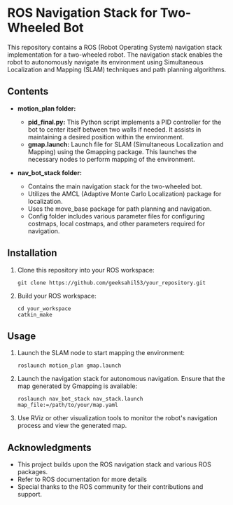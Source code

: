 # ROS Navigation Stack for Two-Wheeled Bot

This repository contains a ROS (Robot Operating System) navigation stack implementation for a two-wheeled robot. The navigation stack enables the robot to autonomously navigate its environment using Simultaneous Localization and Mapping (SLAM) techniques and path planning algorithms.

## Contents

- **motion_plan folder:**
  - **pid_final.py:** This Python script implements a PID controller for the bot to center itself between two walls if needed. It assists in maintaining a desired position within the environment.
  - **gmap.launch:** Launch file for SLAM (Simultaneous Localization and Mapping) using the Gmapping package. This launches the necessary nodes to perform mapping of the environment.

- **nav_bot_stack folder:**
  - Contains the main navigation stack for the two-wheeled bot.
  - Utilizes the AMCL (Adaptive Monte Carlo Localization) package for localization.
  - Uses the move_base package for path planning and navigation.
  - Config folder includes various parameter files for configuring costmaps, local costmaps, and other parameters required for navigation.

## Installation

1. Clone this repository into your ROS workspace:

    ```
    git clone https://github.com/geeksahil53/your_repository.git
    ```

2. Build your ROS workspace:

    ```
    cd your_workspace
    catkin_make
    ```

## Usage

1. Launch the SLAM node to start mapping the environment:

    ```
    roslaunch motion_plan gmap.launch
    ```

2. Launch the navigation stack for autonomous navigation. Ensure that the map generated by Gmapping is available:

    ```
    roslaunch nav_bot_stack nav_stack.launch map_file:=/path/to/your/map.yaml
    ```

3. Use RViz or other visualization tools to monitor the robot's navigation process and view the generated map.

## Acknowledgments

- This project builds upon the ROS navigation stack and various ROS packages.
- Refer to ROS documentation for more details
- Special thanks to the ROS community for their contributions and support.


